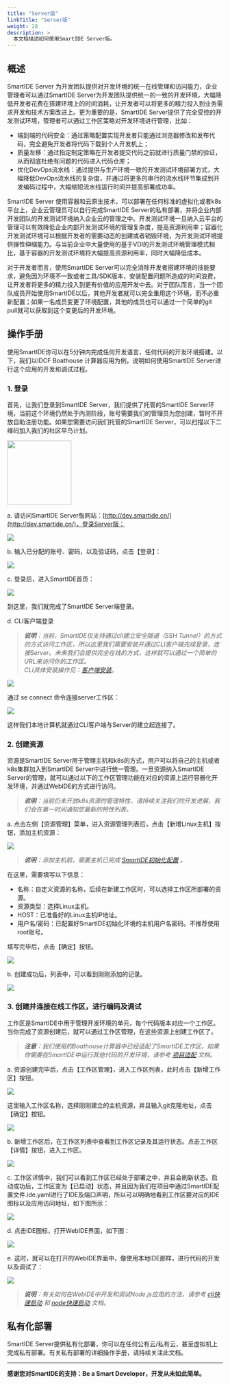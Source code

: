 ```yaml
---
title: "Server版"
linkTitle: "Server版"
weight: 28
description: >
  本文档描述如何使用SmartIDE Server版。
---
```


## 概述
SmartIDE Server 为开发团队提供对开发环境的统一在线管理和访问能力，企业管理者可以通过SmartIDE Server为开发团队提供统一的一致的开发环境，大幅降低开发者花费在搭建环境上的时间消耗，让开发者可以将更多的精力投入到业务需求开发和技术方案改进上。更为重要的是，SmartIDE Server提供了完全受控的开发测试环境，管理者可以通过工作区策略对开发环境进行管理，比如：
- 端到端的代码安全：通过策略配置实现开发者只能通过浏览器修改和发布代码，完全避免开发者将代码下载到个人开发机上；
- 质量左移：通过指定制定策略在开发者提交代码之前就进行质量门禁的验证，从而彻底杜绝有问题的代码进入代码仓库；
- 优化DevOps流水线：通过提供与生产环境一致的开发测试环境部署方式，大幅降低DevOps流水线的复杂度，并通过将更多的串行的流水线环节集成到开发编码过程中，大幅缩短流水线运行时间并提高部署成功率。

SmartIDE Server 使用容器和云原生技术，可以部署在任何标准的虚拟化或者k8s平台上，企业云管理员可以自行完成SmartIDE Server的私有部署，并将企业内部开发团队的开发测试环境纳入企业云的管理之中。开发测试环境一旦纳入云平台的管理可以有效降低企业内部开发测试环境的管理复杂度，提高资源利用率；容器化开发测试环境可以根据开发者的需要动态的创建或者销毁环境，为开发测试环境提供弹性伸缩能力。与当前企业中大量使用的基于VDI的开发测试环境管理模式相比，基于容器的开发测试环境将大幅提高资源利用率，同时大幅降低成本。

对于开发者而言，使用SmartIDE Server可以完全消除开发者搭建环境的技能要求，避免因为环境不一致或者工具/SDK版本，安装配置问题所造成的时间浪费，让开发者将更多的精力投入到更有价值的应用开发中去。对于团队而言，当一个团队成员开始使用SmartIDE以后，其他开发者就可以完全重用这个环境，而不必重新配置；如果一名成员变更了环境配置，其他的成员也可以通过一个简单的git pull就可以获取到这个变更后的开发环境。

## 操作手册
使用SmartIDE你可以在5分钟内完成任何开发语言，任何代码的开发环境搭建。以下，我们以IDCF Boathouse 计算器应用为例，说明如何使用SmartIDE Server进行这个应用的开发和调试过程。

###  1. 登录
首先，让我们登录到SmartIDE Server，我们提供了托管的SmartIDE Server环境，当前这个环境仍然处于内测阶段，账号需要我们的管理员为您创建，暂时不开放自助注册功能。如果您需要访问我们托管的SmartIDE Server，可以扫描以下二维码加入我们的社区早鸟计划。

<img src="../../images/smartide-s-qrcode.png" width="150px">

a. 请访问SmartIDE Server版网站：[http://dev.smartide.cn/](http://dev.smartide.cn/)，登录Server版：

![](images/server-001.png)

b. 输入已分配的账号、密码，以及验证码，点击【登录】：

![](images/server-003.png)

c. 登录后，进入SmartIDE首页：

![](images/server-005.png)

到这里，我们就完成了SmartIDE Server端登录。

d. CLI客户端登录
> <i>**说明**：当前，SmartIDE仅支持通过cli建立安全隧道（SSH Tunnel）的方式的方式访问工作区，所以这里我们需要安装并通过CLI客户端完成登录，连接Server。未来我们会提供完全在线的方式，这样就可以通过一个简单的URL来访问你的工作区。<br>CLI具体安装操作见：[客户端安装](../../install)。</i>

![](images/server-020.png)

通过 se connect 命令连接server工作区：

![](images/server-006.png)

这样我们本地计算机就通过CLI客户端与Server的建立起连接了。


###  2. 创建资源

资源是SmartIDE Server用于管理主机和k8s的方式，用户可以将自己的主机或者k8s集群加入到SmartIDE Server中进行统一管理。一旦资源纳入SmartIDE Server的管理，就可以通过以下的工作区管理功能在对应的资源上运行容器化开发环境，并通过WebIDE的方式进行访问。

> <i>**说明**：当前仍未开放k8s资源的管理特性，请持续关注我们的开发进展，我们会在第一时间通知您最新的特性列表。</i>

a. 点击左侧【资源管理】菜单，进入资源管理列表后，点击【新增Linux主机】按钮，添加主机资源：

![](images/server-007.png)

> <i>**说明**：添加主机前，需要主机已完成 [SmartIDE初始化配置](https://smartide.cn/zh/docs/install/docker-install-linux/) 。</i>


在这里，需要填写以下信息：
- 名称：自定义资源的名称，后续在新建工作区时，可以选择工作区所部署的资源。
- 资源类型：选择Linux主机。
- HOST：已准备好的Linux主机IP地址。
- 用户名/密码：已配置好SmartIDE初始化环境的主机用户名密码。不推荐使用root账号。

填写完毕后，点击【确定】按钮。

![](images/server-009.png)

b. 创建成功后，列表中，可以看到刚刚添加的记录。

![](images/server-011.png)

###  3. 创建并连接在线工作区，进行编码及调试

工作区是SmartIDE中用于管理开发环境的单元，每个代码版本对应一个工作区。当你完成了资源创建后，就可以通过工作区管理，在这些资源上创建工作区了。

> <i>**注意**：我们使用的Boathouse计算器中已经适配了SmartIDE工作区，如果你需要在SmartIDE中运行其他代码的开发环境，请参考 [项目适配](../../manual/adaption/) 文档。</i>

a. 资源创建完毕后，点击【工作区管理】，进入工作区列表，此时点击【新增工作区】按钮。

![](images/server-013.png)

这里输入工作区名称，选择刚刚建立的主机资源，并且输入git克隆地址，点击【确定】按钮。

![](images/server-015.png)

b. 新增工作区后，在工作区列表中查看到工作区记录及其运行状态。点击工作区【详情】按钮，进入工作区。

![](images/server-017.png)

c. 工作区详情中，我们可以看到工作区已经处于部署之中，并且会刷新状态。启动成功后，工作区变为【已启动】状态，并且因为我们在项目中通过SmartIDE配置文件.ide.yaml进行了IDE及端口声明，所以可以明确地看到工作区要对应的IDE图标以及应用访问地址，如下图所示：

![](images/server-019.png)

d. 点击IDE图标，打开WebIDE界面，如下图：

![](images/server-023.png)

e. 这时，就可以在打开的WebIDE界面中，像使用本地IDE那样，进行代码的开发以及调试了：

![](images/server-025.png)

> <i>**说明**：有关如何在WebIDE中开发和调试Node.js应用的方法，请参考 [cli快速启动](../../quickstart/cli) 和 [node快速启动](../../quickstart/node) 文档。</i>

## 私有化部署
SmartIDE Server提供私有化部署，你可以在任何公有云/私有云，甚至虚拟机上完成私有部署。有关私有部署的详细操作手册，请持续关注此文档。

---
**感谢您对SmartIDE的支持：Be a Smart Developer，开发从未如此简单。**